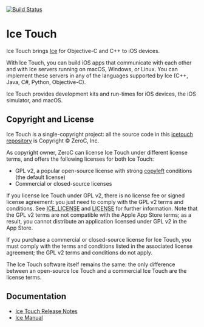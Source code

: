 [![Build Status](https://travis-ci.org/zeroc-ice/icetouch.svg)](https://travis-ci.org/zeroc-ice/icetouch)

# Ice Touch

Ice Touch brings [Ice](https://github.com/zeroc-ice/ice) for Objective-C and C++ to iOS devices.

With Ice Touch, you can build iOS apps that communicate with each other and with Ice servers running on macOS, Windows, or Linux. You can implement these servers in any of the languages supported by Ice (C++, Java, C#, Python, Objective-C).

Ice Touch provides development kits and run-times for iOS devices, the
iOS simulator, and macOS.

## Copyright and License

Ice Touch is a single-copyright project: all the source code in this [icetouch repository](https://github.com/zeroc-ice/icetouch) is Copyright &copy; ZeroC, Inc.

As copyright owner, ZeroC can license Ice Touch under different license terms, and offers the following licenses for both Ice Touch:
- GPL v2, a popular open-source license with strong [copyleft](http://en.wikipedia.org/wiki/Copyleft) conditions
  (the default license)
- Commercial or closed-source licenses

If you license Ice Touch under GPL v2, there is no license fee or signed license agreement: you just need to comply with the GPL v2 terms and conditions. See [ICE_LICENSE](./ICE_LICENSE) and [LICENSE](./LICENSE) for further information. Note that the GPL v2 terms are not compatible with the Apple App Store terms; as a result, you cannot distribute an application licensed under GPL v2 in the App Store.

If you purchase a commercial or closed-source license for Ice Touch, you must comply with the terms and conditions listed in the associated license agreement; the GPL v2 terms and conditions do not apply.

The Ice Touch software itself remains the same: the only difference between an open-source Ice Touch and a commercial Ice Touch are the license terms.

## Documentation

- [Ice Touch Release Notes](https://doc.zeroc.com/display/Ice36/Ice+Touch+Release+Notes)
- [Ice Manual](https://doc.zeroc.com/display/Ice36/Home)
